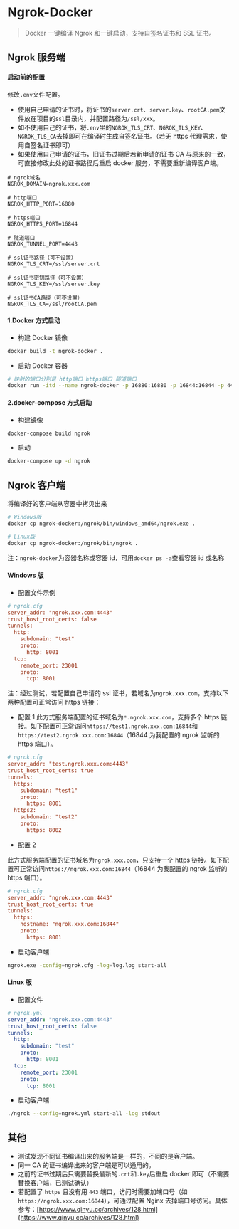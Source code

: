 # Ngrok-Docker

> Docker 一键编译 Ngrok 和一键启动，支持自签名证书和 SSL 证书。

## Ngrok 服务端

#### 启动前的配置

修改`.env`文件配置。

- 使用自己申请的证书时，将证书的`server.crt`、`server.key`、`rootCA.pem`文件放在项目的`ssl`目录内，并配置路径为`/ssl/xxx`。
- 如不使用自己的证书，将`.env`里的`NGROK_TLS_CRT`、`NGROK_TLS_KEY`、`NGROK_TLS_CA`去掉即可在编译时生成自签名证书。（若无 https 代理需求，使用自签名证书即可）
- 如果使用自己申请的证书，旧证书过期后若新申请的证书 CA 与原来的一致，可直接修改此处的证书路径后重启 docker 服务，不需要重新编译客户端。

```env
# ngrok域名
NGROK_DOMAIN=ngrok.xxx.com

# http端口
NGROK_HTTP_PORT=16880

# https端口
NGROK_HTTPS_PORT=16844

# 隧道端口
NGROK_TUNNEL_PORT=4443

# ssl证书路径（可不设置）
NGROK_TLS_CRT=/ssl/server.crt

# ssl证书密钥路径（可不设置）
NGROK_TLS_KEY=/ssl/server.key

# ssl证书CA路径（可不设置）
NGROK_TLS_CA=/ssl/rootCA.pem
```

#### 1.Docker 方式启动

- 构建 Docker 镜像

```bash
docker build -t ngrok-docker .
```

- 启动 Docker 容器

```bash
# 映射的端口分别是 http端口 https端口 隧道端口
docker run -itd --name ngrok-docker -p 16880:16880 -p 16844:16844 -p 4443:4443 -v $PWD/ssl:/ssl --env-file=.env ngrok-docker
```

#### 2.docker-compose 方式启动

- 构建镜像

```bash
docker-compose build ngrok
```

- 启动

```bash
docker-compose up -d ngrok
```

## Ngrok 客户端

将编译好的客户端从容器中拷贝出来

```bash
# Windows版
docker cp ngrok-docker:/ngrok/bin/windows_amd64/ngrok.exe .

# Linux版
docker cp ngrok-docker:/ngrok/bin/ngrok .
```

注：`ngrok-docker`为容器名称或容器 id，可用`docker ps -a`查看容器 id 或名称

#### Windows 版

- 配置文件示例

```cfg
# ngrok.cfg
server_addr: "ngrok.xxx.com:4443"
trust_host_root_certs: false
tunnels:
  http:
    subdomain: "test"
    proto:
      http: 8001
  tcp:
    remote_port: 23001
    proto:
      tcp: 8001
```

注：经过测试，若配置自己申请的 ssl 证书，若域名为`ngrok.xxx.com`，支持以下两种配置可正常访问 https 链接：

- 配置 1
  此方式服务端配置的证书域名为`*.ngrok.xxx.com`，支持多个 https 链接。如下配置可正常访问`https://test1.ngrok.xxx.com:16844`和`https://test2.ngrok.xxx.com:16844`（16844 为我配置的 ngrok 监听的 https 端口）。

```cfg
# ngrok.cfg
server_addr: "test.ngrok.xxx.com:4443"
trust_host_root_certs: true
tunnels:
  https:
    subdomain: "test1"
    proto:
      https: 8001
  https2:
    subdomain: "test2"
    proto:
      https: 8002
```

- 配置 2

此方式服务端配置的证书域名为`ngrok.xxx.com`，只支持一个 https 链接。如下配置可正常访问`https://ngrok.xxx.com:16844`（16844 为我配置的 ngrok 监听的 https 端口）。

```cfg
# ngrok.cfg
server_addr: "ngrok.xxx.com:4443"
trust_host_root_certs: true
tunnels:
  https:
    hostname: "ngrok.xxx.com:16844"
    proto:
      https: 8001
```

- 启动客户端

```bash
ngrok.exe -config=ngrok.cfg -log=log.log start-all
```

#### Linux 版

- 配置文件

```yml
# ngrok.yml
server_addr: "ngrok.xxx.com:4443"
trust_host_root_certs: false
tunnels:
  http:
    subdomain: "test"
    proto:
      http: 8001
  tcp:
    remote_port: 23001
    proto:
      tcp: 8001
```

- 启动客户端

```bash
./ngrok --config=ngrok.yml start-all -log stdout
```

## 其他

- 测试发现不同证书编译出来的服务端是一样的，不同的是客户端。
- 同一 CA 的证书编译出来的客户端是可以通用的。
- 之前的证书过期后只需要替换最新的`.crt`和`.key`后重启 docker 即可（不需要替换客户端，已测试确认）
- 若配置了 `https` 且没有用 `443` 端口，访问时需要加端口号（如`https://ngrok.xxx.com:16844`），可通过配置 Nginx 去掉端口号访问。具体参考：[https://www.qinyu.cc/archives/128.html](https://www.qinyu.cc/archives/128.html)
